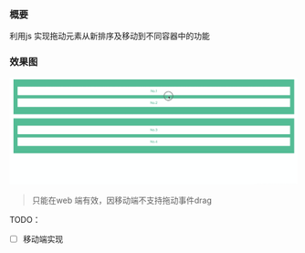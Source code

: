 ### 概要

利用js 实现拖动元素从新排序及移动到不同容器中的功能

### 效果图

![效果图](example.gif)


> 只能在web 端有效，因移动端不支持拖动事件drag

TODO：
-  [ ] 移动端实现

